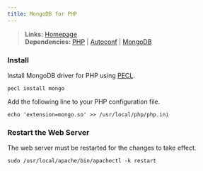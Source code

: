 ```yaml
---
title: MongoDB for PHP
---
```



> **Links:** [Homepage](http://www.mongodb.org/display/DOCS/PHP+Language+Center)  
> **Dependencies:** [PHP](/php) | [Autoconf](/autoconf) | [MongoDB](/mongodb)


### Install

Install MongoDB driver for PHP using [PECL](http://pecl.php.net/).

	pecl install mongo

Add the following line to your PHP configuration file.
	
	echo 'extension=mongo.so' >> /usr/local/php/php.ini


### Restart the Web Server

The web server must be restarted for the changes to take effect.

	sudo /usr/local/apache/bin/apachectl -k restart
